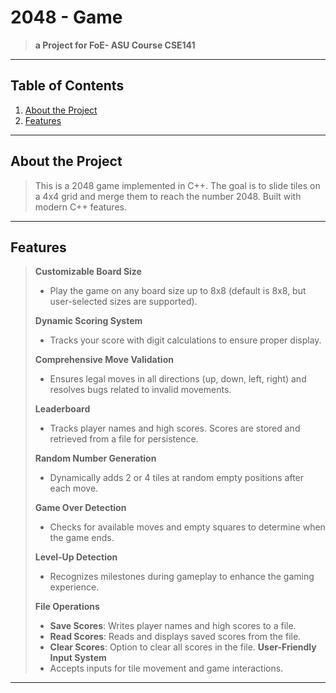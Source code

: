 # 2048 - Game


> **a Project for FoE- ASU Course CSE141**

---

## Table of Contents
1. [About the Project](#about-the-project)
2. [Features](#features)
---

## About the Project
> This is a 2048 game implemented in C++. The goal is to slide tiles on a 4x4 grid and merge them to reach the number 2048. Built with modern C++ features.

---

## Features
>**Customizable Board Size**
>- Play the game on any board size up to 8x8 (default is 8x8, but user-selected sizes are supported).
>
>**Dynamic Scoring System**
>- Tracks your score with digit calculations to ensure proper display.
>
>**Comprehensive Move Validation**
>- Ensures legal moves in all directions (up, down, left, right) and resolves bugs related to invalid movements.
>
>**Leaderboard**
>- Tracks player names and high scores. Scores are stored and retrieved from a file for persistence.
>
>**Random Number Generation**
>- Dynamically adds 2 or 4 tiles at random empty positions after each move.
>
>**Game Over Detection**
>- Checks for available moves and empty squares to determine when the game ends.
>
>**Level-Up Detection**
>- Recognizes milestones during gameplay to enhance the gaming experience.
>
>**File Operations**
>- **Save Scores**: Writes player names and high scores to a file.
>- **Read Scores**: Reads and displays saved scores from the file.
>- **Clear Scores**: Option to clear all scores in the file.
>**User-Friendly Input System**
>- Accepts inputs for tile movement and game interactions.
---
